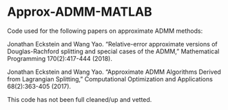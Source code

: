 # Approx-ADMM-MATLAB
Code used for the following papers on approximate ADMM methods:

Jonathan Eckstein and Wang Yao.  “Relative-error approximate versions of Douglas-Rachford splitting and special cases of the ADMM,” Mathematical Programming 170(2):417-444 (2018).

Jonathan Eckstein and Wang Yao.  “Approximate ADMM Algorithms Derived from Lagrangian Splitting,” Computational Optimization and Applications 68(2):363-405 (2017).

This code has not been full cleaned/up and vetted.
